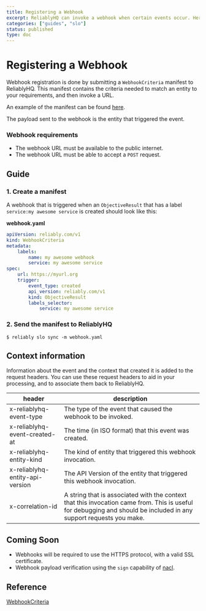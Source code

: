 ```yaml
---
title: Registering a Webhook
excerpt: ReliablyHQ can invoke a webhook when certain events occur. Here's how to do it.
categories: ["guides", "slo"]
status: published
type: doc
---
```


# Registering a Webhook

Webhook registration is done by submitting a `WebhookCriteria` manifest to ReliablyHQ. This manifest contains the criteria needed to match an entity to your requirements, and then invoke a URL.

An example of the manifest can be found [here](/docs/reference/entities/webhookcriteria/).

The payload sent to the webhook is the entity that triggered the event.

### Webhook requirements

* The webhook URL must be available to the public internet.
* The webhook URL must be able to accept a `POST` request.

## Guide

### 1. Create a manifest

A webhook that is triggered when an `ObjectiveResult` that has a label `service:my awesome service` is created should look like this:

**webhook.yaml**

```yaml
apiVersion: reliably.com/v1
kind: WebhookCriteria
metadata:
    labels:
        name: my awesome webhook
        service: my awesome service
spec:
    url: https://myurl.org
    trigger:
        event_type: created
        api_version: reliably.com/v1
        kind: ObjectiveResult
        labels_selector:
            service: my awesome service
```

### 2. Send the manifest to ReliablyHQ

```console
$ reliably slo sync -m webhook.yaml
```

## Context information

Information about the event and the context that created it is added to the request headers. You can use these request headers to aid in your processing, and to associate them back to ReliablyHQ.

| header | description |
|---|---|
| x-reliablyhq-event-type | The type of the event that caused the webhook to be invoked. |
| x-reliablyhq-event-created-at | The time (in ISO format) that this event was created. |
| x-reliablyhq-entity-kind | The kind of entity that triggered this webhook invocation. |
| x-reliablyhq-entity-api-version | The API Version of the entity that triggered this webhook invocation. |
| x-correlation-id | A string that is associated with the context that this invocation came from. This is useful for debugging and should be included in any support requests you make. |

## Coming Soon

* Webhooks will be required to use the HTTPS protocol, with a valid SSL certificate.
* Webhook payload verification using the `sign` capability of [nacl](https://nacl.cr.yp.to/sign.html).

## Reference

[WebhookCriteria](/docs/reference/entities/webhookcriteria/)
